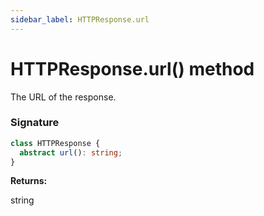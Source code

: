 ```yaml
---
sidebar_label: HTTPResponse.url
---
```


# HTTPResponse.url() method

The URL of the response.

### Signature

```typescript
class HTTPResponse {
  abstract url(): string;
}
```

**Returns:**

string
